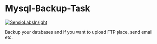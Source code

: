 Mysql-Backup-Task
=================
[![SensioLabsInsight](https://insight.sensiolabs.com/projects/263cf9f4-07aa-4df2-8838-bd04cb5d7adf/big.png)](https://insight.sensiolabs.com/projects/263cf9f4-07aa-4df2-8838-bd04cb5d7adf)

Backup your databases and if you want to upload FTP place, send email etc.


